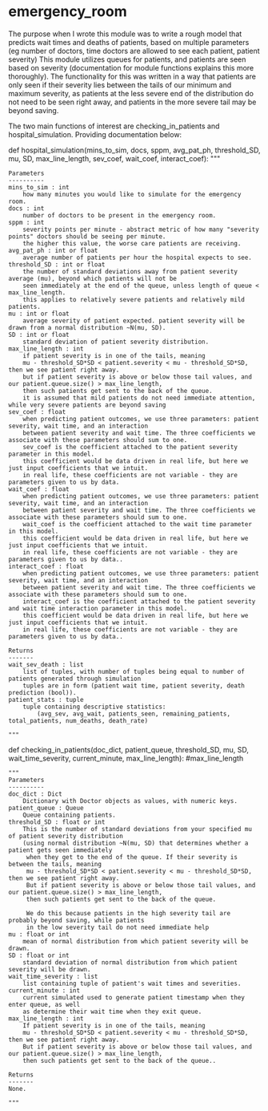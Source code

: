 # emergency_room
The purpose when I wrote this module was to write a rough model that predicts wait times and deaths of patients, based on multiple parameters (eg number of doctors, time doctors are allowed to see each patient, patient severity)
This module utilizes queues for patients, and patients are seen based on severity (documentation for module functions explains this more thoroughly).
The functionality for this was written in a way that patients are only seen if their severity lies between the tails of our minimum and maximum severity,
as patients at the less severe end of the distribution do not need to be seen right away, and patients in the more severe tail may be beyond saving.

The two main functions of interest are checking_in_patients and hospital_simulation. Providing documentation below:

def hospital_simulation(mins_to_sim, docs, sppm, avg_pat_ph, threshold_SD, mu, SD, max_line_length, sev_coef, wait_coef, interact_coef):
    """
    

    Parameters
    ----------
    mins_to_sim : int
        how many minutes you would like to simulate for the emergency room.
    docs : int
        number of doctors to be present in the emergency room.
    sppm : int
        severity points per minute - abstract metric of how many "severity points" doctors should be seeing per minute.
        the higher this value, the worse care patients are receiving.
    avg_pat_ph : int or float
        average number of patients per hour the hospital expects to see.
    threshold_SD : int or float
        the number of standard deviations away from patient severity average (mu), beyond which patients will not be 
        seen immediately at the end of the queue, unless length of queue < max_line_length.
        this applies to relatively severe patients and relatively mild patients.
    mu : int or float
        average severity of patient expected. patient severity will be drawn from a normal distribution ~N(mu, SD).
    SD : int or float
        standard deviation of patient severity distribution.
    max_line_length : int
        if patient severity is in one of the tails, meaning
        mu - threshold_SD*SD < patient.severity < mu - threshold_SD*SD, then we see patient right away.
        but if patient severity is above or below those tail values, and our patient.queue.size() > max_line_length,
        then such patients get sent to the back of the queue.
        it is assumed that mild patients do not need immediate attention, while very severe patients are beyond saving
    sev_coef : float
        when predicting patient outcomes, we use three parameters: patient severity, wait time, and an interaction 
        between patient severity and wait time. The three coefficients we associate with these parameters should sum to one.
        sev_coef is the coefficient attached to the patient severity parameter in this model. 
        this coefficient would be data driven in real life, but here we just input coefficients that we intuit.
        in real life, these coefficients are not variable - they are parameters given to us by data.
    wait_coef : float
        when predicting patient outcomes, we use three parameters: patient severity, wait time, and an interaction 
        between patient severity and wait time. The three coefficients we associate with these parameters should sum to one.
        wait_coef is the coefficient attached to the wait time parameter in this model. 
        this coefficient would be data driven in real life, but here we just input coefficients that we intuit.
        in real life, these coefficients are not variable - they are parameters given to us by data..
    interact_coef : float
        when predicting patient outcomes, we use three parameters: patient severity, wait time, and an interaction 
        between patient severity and wait time. The three coefficients we associate with these parameters should sum to one.
        interact_coef is the coefficient attached to the patient severity and wait time interaction parameter in this model. 
        this coefficient would be data driven in real life, but here we just input coefficients that we intuit.
        in real life, these coefficients are not variable - they are parameters given to us by data..

    Returns
    -------
    wait_sev_death : list
        list of tuples, with number of tuples being equal to number of patients generated through simulation
        tuples are in form (patient wait time, patient severity, death prediction (bool)).
    patient_stats : tuple
        tuple containing descriptive statistics:
            (avg_sev, avg_wait, patients_seen, remaining_patients, total_patients, num_deaths, death_rate)

    """    

def checking_in_patients(doc_dict, patient_queue, threshold_SD, mu, SD, wait_time_severity, current_minute, max_line_length):
    #max_line_length
    
    """
    Parameters
    ----------
    doc_dict : Dict
        Dictionary with Doctor objects as values, with numeric keys.
    patient_queue : Queue
        Queue containing patients.
    threshold_SD : float or int
        This is the number of standard deviations from your specified mu of patient severity distribution 
        (using normal distribution ~N(mu, SD) that determines whether a patient gets seen immediately 
         when they get to the end of the queue. If their severity is between the tails, meaning
         mu - threshold_SD*SD < patient.severity < mu - threshold_SD*SD, then we see patient right away.
         But if patient severity is above or below those tail values, and our patient.queue.size() > max_line_length,
         then such patients get sent to the back of the queue.
         
         We do this because patients in the high severity tail are probably beyond saving, while patients
         in the low severity tail do not need immediate help
    mu : float or int
        mean of normal distribution from which patient severity will be drawn.
    SD : float or int
        standard deviation of normal distribution from which patient severity will be drawn.
    wait_time_severity : list
        list containing tuple of patient's wait times and severities.
    current_minute : int
        current simulated used to generate patient timestamp when they enter queue, as well
        as determine their wait time when they exit queue.
    max_line_length : int
        If patient severity is in one of the tails, meaning
        mu - threshold_SD*SD < patient.severity < mu - threshold_SD*SD, then we see patient right away.
        But if patient severity is above or below those tail values, and our patient.queue.size() > max_line_length,
        then such patients get sent to the back of the queue..

    Returns
    -------
    None.

    """
